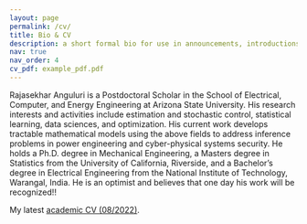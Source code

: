 ```yaml
---
layout: page
permalink: /cv/
title: Bio & CV
description: a short formal bio for use in announcements, introductions, and all that stuff
nav: true
nav_order: 4
cv_pdf: example_pdf.pdf
---
```


Rajasekhar Anguluri is a Postdoctoral Scholar in the School of Electrical, Computer, and Energy Engineering at Arizona State University. His research interests and activities include estimation and stochastic control, statistical learning, data sciences, and optimization. His current work develops tractable mathematical models using the above fields to address inference problems in power engineering and cyber-physical systems security. He holds a Ph.D. degree in Mechanical Engineering, a Masters degree in Statistics from the University of California, Riverside, and a Bachelor’s degree in Electrical Engineering from the National Institute of Technology, Warangal, India. He is an optimist and believes that one day his work will be recognized!!

My latest <a href="assets/pdf/raj_PHD_thesis2019.pdf">academic CV (08/2022)</a>.
